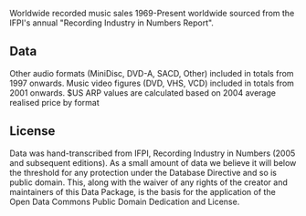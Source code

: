 Worldwide recorded music sales 1969-Present worldwide sourced from the IFPI's
annual "Recording Industry in Numbers Report".

## Data

Other audio formats (MiniDisc, DVD-A, SACD, Other) included in totals from 1997
onwards. Music video figures (DVD, VHS, VCD) included in totals from 2001
onwards. $US ARP values are calculated based on 2004 average realised price by
format

## License

Data was hand-transcribed from IFPI, Recording Industry in Numbers (2005 and
subsequent editions). As a small amount of data we believe it will below the
threshold for any protection under the Database Directive and so is public
domain. This, along with the waiver of any rights of the creator and
maintainers of this Data Package, is the basis for the application of the Open
Data Commons Public Domain Dedication and License.

